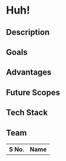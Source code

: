 # Huh!

## Description

## Goals

## Advantages 

## Future Scopes

## Tech Stack

## Team
<table>
<tr>
<th>S No.</th><th>Name</th>
</tr>
</table>
